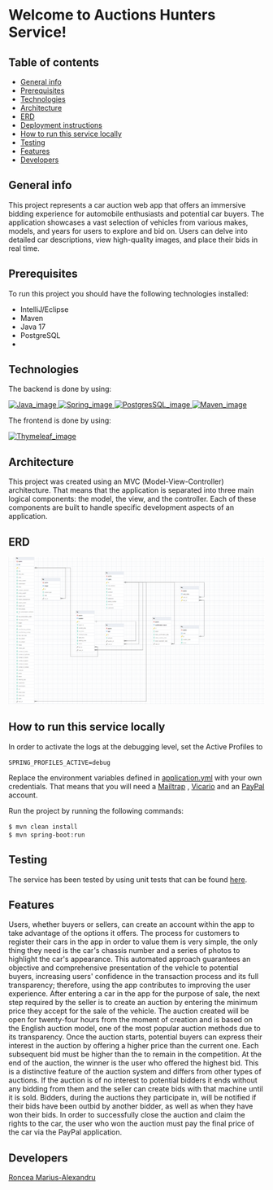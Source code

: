 # Welcome to Auctions Hunters Service!

## Table of contents

* [General info](#general-info)
* [Prerequisites](#prerequisites)
* [Technologies](#technologies)
* [Architecture](#architecture)
* [ERD](#erd)
* [Deployment instructions](#deployment-instructions)
* [How to run this service locally](#how-to-run-this-service-locally)
* [Testing](#testing)
* [Features](#features)
* [Developers](#developers)

## General info

This project represents a car auction web app that offers an immersive bidding experience for automobile
enthusiasts and potential car buyers.
The application showcases a vast selection of vehicles from various makes, models, and years for users to explore and
bid on.
Users can delve into detailed car descriptions, view high-quality images, and place their bids in real time.

## Prerequisites

To run this project you should have the following technologies installed:

* IntelliJ/Eclipse
* Maven
* Java 17
* PostgreSQL
*

## Technologies

The backend is done by using:

<a href="https://www.oracle.com/java/technologies/javase-jdk17-downloads.html">
    <img height="25" alt="Java_image" src="https://img.shields.io/badge/Java_17-007396?style=for-the-badge&logo=java&logoColor=white"/>
</a>

<a href="https://spring.io/">
    <img height="25" alt="Spring_image" src="https://img.shields.io/badge/Spring_Boot_3.1.0-6DB33F?style=or-the-badge&logo=spring&logoColor=white"/>
</a>

<a href="https://www.postgresql.org/download/">
    <img  height="25" alt="PostgresSQL_image" src="https://img.shields.io/badge/PostgreSQL-336791?style=for-the-badge&logo=postgresql&logoColor=white"/>
</a>

<a href="https://maven.apache.org/download.cgi">
    <img   height="25" alt="Maven_image" src="https://img.shields.io/badge/Maven-C71A36?style=for-the-badge&logo=apache-maven&logoColor=white"/>
</a>

The frontend is done by using:

<a href="https://www.thymeleaf.org/">
<img   height="25" alt="Thymeleaf_image" src="https://img.shields.io/badge/Thymeleaf-005F0F?style=for-the-badge&logo=thymeleaf&logoColor=white"/>
</a>

## Architecture

This project was created using an MVC (Model-View-Controller) architecture. That means that the application is separated
into three main logical components: the model, the view, and the controller.
Each of these components are built to handle specific development aspects of an application.

## ERD

![Alt text](images/ERD.png)

## How to run this service locally

In order to activate the logs at the debugging level, set the Active Profiles to

```shell
SPRING_PROFILES_ACTIVE=debug
```

Replace the environment variables defined
in [application.yml](https://github.com/bigbrain2000/AuctionsHunters/blob/main/src/main/resources/application.yml) with
your own credentials. That means that you will need a [Mailtrap](https://mailtrap.io/)
, [Vicario](https://vindecoder.eu/) and an [PayPal](https://developer.paypal.com/) account.

Run the project by running the following commands:

```shell
$ mvn clean install
$ mvn spring-boot:run
```

## Testing

The service has been tested by using unit tests that can be
found [here](https://github.com/bigbrain2000/AuctionsHunters/tree/main/src/test/java/com/auctions/hunters).

## Features

<p>
	Users, whether buyers or sellers, can create an account within the app to take advantage of the options it offers. The process for customers to register their cars in the app in order to value them is very simple, the only thing they need is the car's chassis number and a series of photos to highlight the car's appearance. This automated approach guarantees an objective and comprehensive presentation of the vehicle to potential buyers, increasing users' confidence in the transaction process and its full transparency; therefore, using the app contributes to improving the user experience.
	After entering a car in the app for the purpose of sale, the next step required by the seller is to create an auction by entering the minimum price they accept for the sale of the vehicle. The auction created will be open for twenty-four hours from the moment of creation and is based on the English auction model, one of the most popular auction methods due to its transparency.
	Once the auction starts, potential buyers can express their interest in the auction by offering a higher price than the current one. Each subsequent bid must be higher than the to remain in the competition. At the end of the auction, the winner is the user who offered the highest bid. This is a distinctive feature of the auction system and differs from other types of auctions. If the auction is of no interest to potential bidders it ends without any bidding from them and the seller can create bids with that machine until it is sold.
	Bidders, during the auctions they participate in, will be notified if their bids have been outbid by another bidder, as well as when they have won their bids. In order to successfully close the auction and claim the rights to the car, the user who won the auction must pay the final price of the car via the PayPal application.
</p>

## Developers

[Roncea Marius-Alexandru](https://github.com/bigbrain2000)